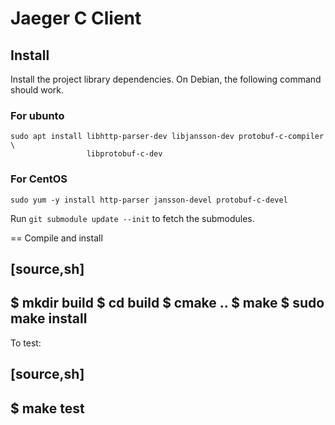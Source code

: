 # Jaeger C Client

## Install

Install the project library dependencies. On Debian, the following command
should work.

### For ubunto
```
sudo apt install libhttp-parser-dev libjansson-dev protobuf-c-compiler \
                 libprotobuf-c-dev
```
### For CentOS
```
sudo yum -y install http-parser jansson-devel protobuf-c-devel
```


Run `git submodule update --init` to fetch the submodules.

== Compile and install

[source,sh]
----
$ mkdir build
$ cd build
$ cmake ..
$ make
$ sudo make install
----

To test:

[source,sh]
----
$ make test
----

